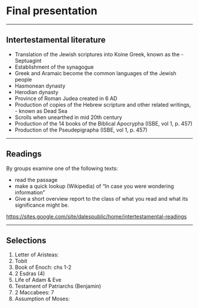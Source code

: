 
# Final presentation

---

## Intertestamental literature

-   Translation of the Jewish scriptures into Koine Greek, known as the - Septuagint
-   Establishment of the synagogue
-   Greek and Aramaic become the common languages of the Jewish people
-   Hasmonean dynasty
-   Herodian dynasty
-   Province of Roman Judea created in 6 AD
-   Production of copies of the Hebrew scripture and other related writings, - known as Dead Sea
-   Scrolls when unearthed in mid 20th century
-   Production of the 14 books of the Biblical Apocrypha (ISBE, vol 1, p. 457)
-   Production of the Pseudepigrapha (ISBE, vol 1, p. 457)

---

## Readings

By groups examine one of the following texts: 

-   read the passage
-   make a quick lookup (Wikipedia) of “In case you were wondering information”
-   Give a short overview report to the class of what you read and what its significance might be.

<https://sites.google.com/site/dalespublic/home/intertestamental-readings>


---

## Selections

1.  Letter of Aristeas:
2.  Tobit
3.  Book of Enoch: chs 1-2
4.  2 Esdras (4)
5.  Life of Adam & Eve
6.  Testament of Patriarchs (Benjamin)
7.  2 Maccabees: 7
8.  Assumption of Moses:
